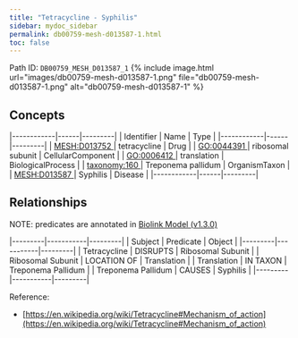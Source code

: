 ```yaml
---
title: "Tetracycline - Syphilis"
sidebar: mydoc_sidebar
permalink: db00759-mesh-d013587-1.html
toc: false 
---
```



Path ID: `DB00759_MESH_D013587_1`
{% include image.html url="images/db00759-mesh-d013587-1.png" file="db00759-mesh-d013587-1.png" alt="db00759-mesh-d013587-1" %}

## Concepts

|------------|------|---------|
| Identifier | Name | Type    |
|------------|------|---------|
| <a href="https://identifiers.org/MESH:D013752">MESH:D013752 </a> | tetracycline | Drug |
| <a href="https://identifiers.org/GO:0044391">GO:0044391 </a> | ribosomal subunit | CellularComponent |
| <a href="https://identifiers.org/GO:0006412">GO:0006412 </a> | translation | BiologicalProcess |
| <a href="https://identifiers.org/taxonomy:160">taxonomy:160 </a> | Treponema pallidum | OrganismTaxon |
| <a href="https://identifiers.org/MESH:D013587">MESH:D013587 </a> | Syphilis | Disease |
|------------|------|---------|

## Relationships


NOTE: predicates are annotated in <a href="https://github.com/biolink/biolink-model/releases/tag/v1.3.0">Biolink Model (v1.3.0)</a>

|---------|-----------|---------|
| Subject | Predicate | Object  |
|---------|-----------|---------|
| Tetracycline | DISRUPTS | Ribosomal Subunit |
| Ribosomal Subunit | LOCATION OF | Translation |
| Translation | IN TAXON | Treponema Pallidum |
| Treponema Pallidum | CAUSES | Syphilis |
|---------|-----------|---------|

Reference: 
  - [https://en.wikipedia.org/wiki/Tetracycline#Mechanism_of_action](https://en.wikipedia.org/wiki/Tetracycline#Mechanism_of_action)
